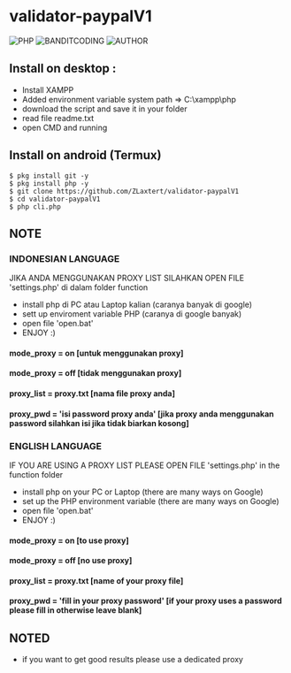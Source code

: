 # validator-paypalV1

![PHP](https://img.shields.io/badge/language-PHP-blue.svg)
![BANDITCODING](https://img.shields.io/badge/Team-Darkxcode-green)
![AUTHOR](https://img.shields.io/badge/Author-Zlaxtert-orange)

## Install on desktop : 
- Install XAMPP
- Added environment variable system path => C:\xampp\php
- download the script and save it in your folder
- read file readme.txt
- open CMD and running

## Install on android (Termux)
    $ pkg install git -y
    $ pkg install php -y
    $ git clone https://github.com/ZLaxtert/validator-paypalV1
    $ cd validator-paypalV1
    $ php cli.php

## NOTE
### INDONESIAN LANGUAGE

JIKA ANDA MENGGUNAKAN PROXY LIST SILAHKAN OPEN FILE 'settings.php' di dalam folder function

- install php di PC atau Laptop kalian (caranya banyak di google)
- sett up enviroment variable PHP (caranya di google banyak)
- open file 'open.bat'
- ENJOY :)

#### mode_proxy = on [untuk menggunakan proxy]
#### mode_proxy = off [tidak menggunakan proxy]
#### proxy_list = proxy.txt [nama file proxy anda]
#### proxy_pwd  = 'isi password proxy anda' [jika proxy anda menggunakan password silahkan isi jika tidak biarkan kosong]

### ENGLISH LANGUAGE

IF YOU ARE USING A PROXY LIST PLEASE OPEN FILE 'settings.php' in the function folder

- install php on your PC or Laptop (there are many ways on Google)
- set up the PHP environment variable (there are many ways on Google)
- open file 'open.bat'
- ENJOY :)

#### mode_proxy = on [to use proxy]
#### mode_proxy = off [no use proxy]
#### proxy_list = proxy.txt [name of your proxy file]
#### proxy_pwd = 'fill in your proxy password' [if your proxy uses a password please fill in otherwise leave blank]


## NOTED
- if you want to get good results please use a dedicated proxy

